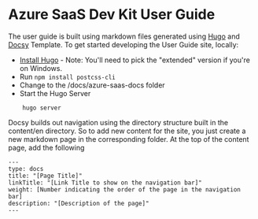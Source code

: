 # Azure SaaS Dev Kit User Guide

The user guide is built using markdown files generated using [Hugo](https://gohugo.io/) and [Docsy](https://www.docsy.dev/) Template.  To get started developing the User Guide site, locally:

- [Install Hugo](https://gohugo.io/getting-started/) - Note: You'll need to pick the "extended" version if you're on Windows.
- Run `npm install postcss-cli`
- Change to the /docs/azure-saas-docs folder
- Start the Hugo Server 

```
    hugo server
```

Docsy builds out navigation using the directory structure built in the content/en directory.  So to add new content for the site, you just create a new markdown page in the corresponding folder. At the top of the content page, add the following

```
---
type: docs
title: "[Page Title]"
linkTitle: "[Link Title to show on the navigation bar]"
weight: [Number indicating the order of the page in the navigation bar]
description: "[Description of the page]"
---
```
